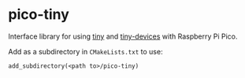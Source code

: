 # pico-tiny
Interface library for using [tiny](https://github.com/ryanplusplus/tiny) and [tiny-devices](https://github.com/ryanplusplus/tiny-devices) with Raspberry Pi Pico.

Add as a subdirectory in `CMakeLists.txt` to use:

```
add_subdirectory(<path to>/pico-tiny)
```
